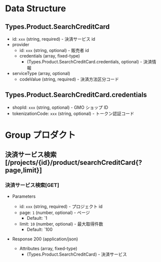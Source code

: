 # Data Structure

## Types.Product.SearchCreditCard

-   id: `xxx` (string, required) - 決済サービス id
-   provider
    -   id: `xxx` (string, optional) - 販売者 id
    -   credentials (array, fixed-type)
        -   (Types.Product.SearchCreditCard.credentials, optional) - 決済情報
-   serviceType (array, optional)
    -   codeValue (string, required) - 決済方法区分コード

## Types.Product.SearchCreditCard.credentials

-   shopId: `xxx` (string, optional) - GMO ショップ ID
-   tokenizationCode: `xxx` (string, optional) - トークン認証コード
<!-- -   paymentUrl
    -   expiresInSeconds: `1000` (number, optional) - 外部決済URL有効時間(秒)` -->

# Group プロダクト

## 決済サービス検索 [/projects/{id}/product/searchCreditCard{?page,limit}]

### 決済サービス検索[GET]

-   Parameters

    -   id: `xxx` (string, required) - プロジェクト id
    -   page: `1` (number, optional) - ページ
        -   Default: `1
    -   limit: `10` (number, optional) - 最大取得件数
        -   Default: `100

-   Response 200 (application/json)

    -   Attributes (array, fixed-type)
        -   (Types.Product.SearchCreditCard) - 決済サービス

<!-- include(../../response/400.md) -->
